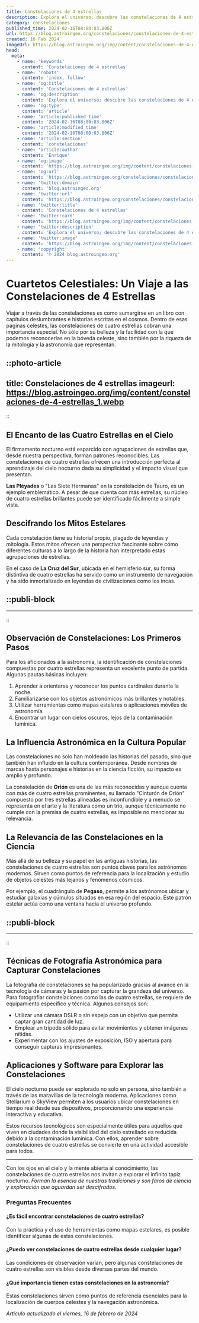 ```yaml
---
title: Constelaciones de 4 estrellas
description: Explora el universo; descubre las constelaciones de 4 estrellas y su significado para la astronomía y la cultura. Un viaje estelar fascinante.
category: constelaciones
published_time: 2024-02-16T08:00:03.806Z
url: https://blog.astroingeo.org/constelaciones/constelaciones-de-4-estrellas
created: 16 Feb 2024
imageUrl: https://blog.astroingeo.org/img/content/constelaciones-de-4-estrellas_1.webp
head:
  meta:
    - name: 'keywords'
      content: 'Constelaciones de 4 estrellas'
    - name: 'robots'
      content: 'index, follow'
    - name: 'og:title'
      content: 'Constelaciones de 4 estrellas'
    - name: 'og:description'
      content: 'Explora el universo; descubre las constelaciones de 4 estrellas y su significado para la astronomía y la cultura. Un viaje estelar fascinante.'
    - name: 'og:type'
      content: 'article'
    - name: 'article:published_time'
      content: '2024-02-16T08:00:03.806Z'
    - name: 'article:modified_time'
      content: '2024-02-16T08:00:03.806Z'
    - name: 'article:section'
      content: 'constelaciones'
    - name: 'article:author'
      content: 'Enrique'
    - name: 'og:image'
      content: 'https://blog.astroingeo.org/img/content/constelaciones-de-4-estrellas_1.webp'
    - name: 'og:url'
      content: 'https://blog.astroingeo.org/constelaciones/constelaciones-de-4-estrellas'
    - name: 'twitter:domain'
      content: 'blog.astroingeo.org'
    - name: 'twitter:url'
      content: 'https://blog.astroingeo.org/constelaciones/constelaciones-de-4-estrellas'
    - name: 'twitter:title'
      content: 'Constelaciones de 4 estrellas'
    - name: 'twitter:card'
      content: 'https://blog.astroingeo.org/img/content/constelaciones-de-4-estrellas_1.webp'
    - name: 'twitter:description'
      content: 'Explora el universo; descubre las constelaciones de 4 estrellas y su significado para la astronomía y la cultura. Un viaje estelar fascinante.'
    - name: 'twitter:image'
      content: 'https://blog.astroingeo.org/img/content/constelaciones-de-4-estrellas_1.webp'
    - name: 'copyright'
      content: '© 2024 blog.astroingeo.org'
---
```

# Cuartetos Celestiales: Un Viaje a las Constelaciones de 4 Estrellas

Viajar a través de las constelaciones es como sumergirse en un libro con capítulos deslumbrantes e historias escritas en el cosmos. Dentro de esas páginas celestes, las constelaciones de cuatro estrellas cobran una importancia especial. No sólo por su belleza y la facilidad con la que podemos reconocerlas en la bóveda celeste, sino también por la riqueza de la mitología y la astronomía que representan.


::photo-article
---
title: Constelaciones de 4 estrellas
imageurl: https://blog.astroingeo.org/img/content/constelaciones-de-4-estrellas_1.webp
---
::


## El Encanto de las Cuatro Estrellas en el Cielo

El firmamento nocturno está esparcido con agrupaciones de estrellas que, desde nuestra perspectiva, forman patrones reconocibles. Las constelaciones de cuatro estrellas ofrecen una introducción perfecta al aprendizaje del cielo nocturno dada su simplicidad y el impacto visual que presentan.

**Las Pléyades** o "Las Siete Hermanas" en la constelación de Tauro, es un ejemplo emblemático. A pesar de que cuenta con más estrellas, su núcleo de cuatro estrellas brillantes puede ser identificado fácilmente a simple vista.

## Descifrando los Mitos Estelares

Cada constelación tiene su historial propio, plagado de leyendas y mitología. Estos mitos ofrecen una perspectiva fascinante sobre cómo diferentes culturas a lo largo de la historia han interpretado estas agrupaciones de estrellas.

En el caso de **La Cruz del Sur**, ubicada en el hemisferio sur, su forma distintiva de cuatro estrellas ha servido como un instrumento de navegación y ha sido inmortalizado en leyendas de civilizaciones como los incas.


  ::publi-block
  ---
  ---
  ::
  
  
## Observación de Constelaciones: Los Primeros Pasos

Para los aficionados a la astronomía, la identificación de constelaciones compuestas por cuatro estrellas representa un excelente punto de partida. Algunas pautas básicas incluyen:

1. Aprender a orientarse y reconocer los puntos cardinales durante la noche.
2. Familiarizarse con los objetos astronómicos más brillantes y notables.
3. Utilizar herramientas como mapas estelares o aplicaciones móviles de astronomía.
4. Encontrar un lugar con cielos oscuros, lejos de la contaminación lumínica.

## La Influencia Astronómica en la Cultura Popular

Las constelaciones no solo han moldeado las historias del pasado, sino que también han influido en la cultura contemporánea. Desde nombres de marcas hasta personajes e historias en la ciencia ficción, su impacto es amplio y profundo.

La constelación de **Orión** es una de las más reconocidas y aunque cuenta con más de cuatro estrellas prominentes, su llamado "Cinturón de Orión" compuesto por tres estrellas alineadas es inconfundible y a menudo se representa en el arte y la literatura como un trío, aunque técnicamente no cumple con la premisa de cuatro estrellas, es imposible no mencionar su relevancia.

## La Relevancia de las Constelaciones en la Ciencia

Más allá de su belleza y su papel en las antiguas historias, las constelaciones de cuatro estrellas son puntos claves para los astrónomos modernos. Sirven como puntos de referencia para la localización y estudio de objetos celestes más lejanos y fenómenos cósmicos.

Por ejemplo, el cuadrángulo de **Pegaso**, permite a los astrónomos ubicar y estudiar galaxias y cúmulos situados en esa región del espacio. Este patrón estelar actúa como una ventana hacia el universo profundo.


  ::publi-block
  ---
  ---
  ::
  
  
## Técnicas de Fotografía Astronómica para Capturar Constelaciones

La fotografía de constelaciones se ha popularizado gracias al avance en la tecnología de cámaras y la pasión por capturar la grandeza del universo. Para fotografiar constelaciones como las de cuatro estrellas, se requiere de equipamiento específico y técnica. Algunos consejos son:

- Utilizar una cámara DSLR o sin espejo con un objetivo que permita captar gran cantidad de luz.
- Emplear un trípode sólido para evitar movimientos y obtener imágenes nítidas.
- Experimentar con los ajustes de exposición, ISO y apertura para conseguir capturas impresionantes.

## Aplicaciones y Software para Explorar las Constelaciones

El cielo nocturno puede ser explorado no solo en persona, sino también a través de las maravillas de la tecnología moderna. Aplicaciones como Stellarium o SkyView permiten a los usuarios ubicar constelaciones en tiempo real desde sus dispositivos, proporcionando una experiencia interactiva y educativa.

Estos recursos tecnológicos son especialmente útiles para aquellos que viven en ciudades donde la visibilidad del cielo estrellado es reducida debido a la contaminación lumínica. Con ellos, aprender sobre constelaciones de cuatro estrellas se convierte en una actividad accesible para todos.

---

Con los ojos en el cielo y la mente abierta al conocimiento, las constelaciones de cuatro estrellas nos invitan a explorar el infinito tapiz nocturno. *Forman la esencia de nuestras tradiciones y son faros de ciencia y exploración que aguardan ser descifrados.*

### Preguntas Frecuentes

#### ¿Es fácil encontrar constelaciones de cuatro estrellas?

Con la práctica y el uso de herramientas como mapas estelares, es posible identificar algunas de estas constelaciones.

#### ¿Puedo ver constelaciones de cuatro estrellas desde cualquier lugar?

Las condiciones de observación varían, pero algunas constelaciones de cuatro estrellas son visibles desde diversas partes del mundo.

#### ¿Qué importancia tienen estas constelaciones en la astronomía?

Estas constelaciones sirven como puntos de referencia esenciales para la localización de cuerpos celestes y la navegación astronómica.

_Artículo actualizado el viernes, 16 de febrero de 2024_
